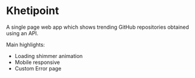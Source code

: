 # Khetipoint
A single page web app which shows trending GitHub repositories obtained using an API.

Main highlights:
- Loading shimmer animation
- Mobile responsive
- Custom Error page
